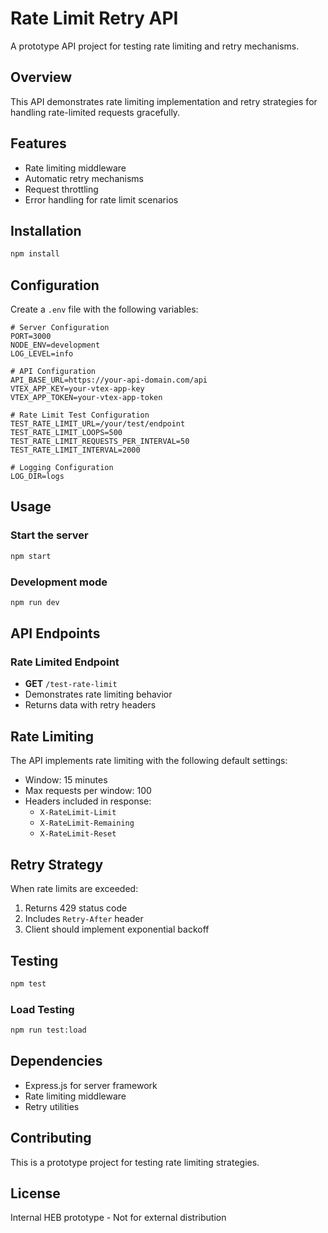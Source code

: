 # Rate Limit Retry API

A prototype API project for testing rate limiting and retry mechanisms.

## Overview

This API demonstrates rate limiting implementation and retry strategies for handling rate-limited requests gracefully.

## Features

- Rate limiting middleware
- Automatic retry mechanisms
- Request throttling
- Error handling for rate limit scenarios

## Installation

```bash
npm install
```

## Configuration

Create a `.env` file with the following variables:

```env
# Server Configuration
PORT=3000
NODE_ENV=development
LOG_LEVEL=info

# API Configuration
API_BASE_URL=https://your-api-domain.com/api
VTEX_APP_KEY=your-vtex-app-key
VTEX_APP_TOKEN=your-vtex-app-token

# Rate Limit Test Configuration
TEST_RATE_LIMIT_URL=/your/test/endpoint
TEST_RATE_LIMIT_LOOPS=500
TEST_RATE_LIMIT_REQUESTS_PER_INTERVAL=50
TEST_RATE_LIMIT_INTERVAL=2000

# Logging Configuration
LOG_DIR=logs

```

## Usage

### Start the server

```bash
npm start
```

### Development mode

```bash
npm run dev
```

## API Endpoints

### Rate Limited Endpoint
- **GET** `/test-rate-limit`
- Demonstrates rate limiting behavior
- Returns data with retry headers

## Rate Limiting

The API implements rate limiting with the following default settings:
- Window: 15 minutes
- Max requests per window: 100
- Headers included in response:
  - `X-RateLimit-Limit`
  - `X-RateLimit-Remaining`
  - `X-RateLimit-Reset`

## Retry Strategy

When rate limits are exceeded:
1. Returns 429 status code
2. Includes `Retry-After` header
3. Client should implement exponential backoff

## Testing

```bash
npm test
```

### Load Testing

```bash
npm run test:load
```

## Dependencies

- Express.js for server framework
- Rate limiting middleware
- Retry utilities

## Contributing

This is a prototype project for testing rate limiting strategies.

## License

Internal HEB prototype - Not for external distribution
